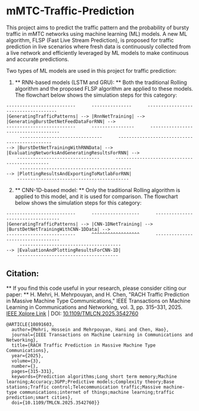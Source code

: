 # mMTC-Traffic-Prediction
This project aims to predict the traffic pattern and the probability of bursty traffic in mMTC networks using machine learning (ML) models. A new ML algorithm, FLSP (Fast Live Stream Prediction), is proposed for traffic prediction in live scenarios where fresh data is continuously collected from a live network and efficiently leveraged by ML models to make continuous and accurate predictions.

Two types of ML models are used in this project for traffic prediction:

1. ** RNN-based models (LSTM and GRU): ** Both the traditional Rolling algorithm and the proposed FLSP algorithm are applied to these models. The flowchart below shows the simulation steps for this category:
```
--------------------------      ---------------      ------------------------------------
|GeneratingTrafficPatterns| --> |RnnNetTraining| --> |GeneratingBurstDetNetFeedDataForRNN| -->
--------------------------      ----------------      ------------------------------------
     -------------------------------      ---------------------------------------------
--> |BurstDetNetTrainingWithRNNData| --> |EvaluatingNetworksAndGeneratingResultsForRNN| -->
    -------------------------------      ---------------------------------------------
     ------------------------------------------
--> |PlottingResultsAndExportingToMatlabForRNN|
    ------------------------------------------
```
   
2. ** CNN-1D-based model: ** Only the traditional Rolling algorithm is applied to this model, and it is used for comparison. The flowchart below shows the simulation steps for this category:
```
--------------------------      ------------------      ----------------------------------
|GeneratingTrafficPatterns| --> |CNN-1DNetTraining| --> |BurstDetNetTrainingWithCNN-1DData| -->
--------------------------      ^^^^^^^^^^^^^^^^^^      ----------------------------------
     --------------------------------------
--> |EvaluationAndPlottingResultsForCNN-1D|
    --------------------------------------
```

## Citation:
** If you find this code useful in your research, please consider citing our paper: **
H. Mehri, H. Mehrpouyan, and H. Chen, "RACH Traffic Prediction in Massive Machine Type Communications," IEEE Transactions on Machine Learning in Communications and Networking, vol. 3, pp. 315–331, 2025.
[IEEE Xplore Link](https://ieeexplore.ieee.org/document/10891603) | DOI: <ins> 10.1109/TMLCN.2025.3542760 </ins>
```
@ARTICLE{10891603,
  author={Mehri, Hossein and Mehrpouyan, Hani and Chen, Hao},
  journal={IEEE Transactions on Machine Learning in Communications and Networking}, 
  title={RACH Traffic Prediction in Massive Machine Type Communications}, 
  year={2025},
  volume={3},
  number={},
  pages={315-331},
  keywords={Prediction algorithms;Long short term memory;Machine learning;Accuracy;3GPP;Predictive models;Complexity theory;Base stations;Traffic control;Telecommunication traffic;Massive machine-type communications;internet of things;machine learning;traffic prediction;smart cities},
  doi={10.1109/TMLCN.2025.3542760}}
```
